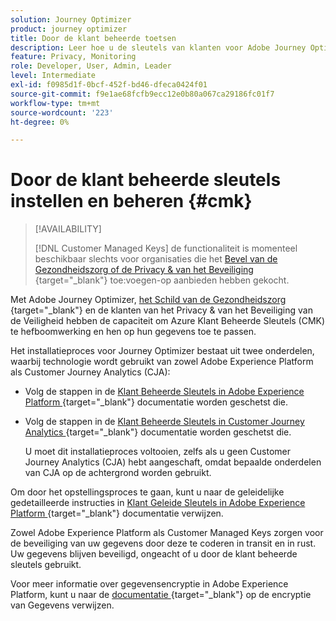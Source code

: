 ```yaml
---
solution: Journey Optimizer
product: journey optimizer
title: Door de klant beheerde toetsen
description: Leer hoe u de sleutels van klanten voor Adobe Journey Optimizer kunt instellen en beheren.
feature: Privacy, Monitoring
role: Developer, User, Admin, Leader
level: Intermediate
exl-id: f0985d1f-0bcf-452f-bd46-dfeca0424f01
source-git-commit: f9e1ae68fcfb9ecc12e0b80a067ca29186fc01f7
workflow-type: tm+mt
source-wordcount: '223'
ht-degree: 0%

---
```


# Door de klant beheerde sleutels instellen en beheren {#cmk}

>[!AVAILABILITY]
>
>[!DNL Customer Managed Keys] de functionaliteit is momenteel beschikbaar slechts voor organisaties die het [ Bevel van de Gezondheidszorg of de Privacy &amp; van het Beveiliging ](https://experienceleague.adobe.com/docs/events/customer-data-management-voices-recordings/governance/healthcare-shield.html){target="_blank"} toe:voegen-op aanbieden hebben gekocht.

Met Adobe Journey Optimizer, [ het Schild van de Gezondheidszorg ](https://www.adobe.com/trust/compliance/hipaa-ready.html){target="_blank"} en de klanten van het Privacy &amp; van het Beveiliging van de Veiligheid hebben de capaciteit om Azure Klant Beheerde Sleutels (CMK) te hefboomwerking en hen op hun gegevens toe te passen.

Het installatieproces voor Journey Optimizer bestaat uit twee onderdelen, waarbij technologie wordt gebruikt van zowel Adobe Experience Platform als Customer Journey Analytics (CJA):

* Volg de stappen in de [ Klant Beheerde Sleutels in Adobe Experience Platform ](https://experienceleague.adobe.com/docs/experience-platform/landing/governance-privacy-security/customer-managed-keys.html){target="_blank"} documentatie worden geschetst die.
* Volg de stappen in de [ Klant Beheerde Sleutels in Customer Journey Analytics ](https://experienceleague.adobe.com/docs/analytics-platform/using/cja-privacy/cmk.html){target="_blank"} documentatie worden geschetst die.

  U moet dit installatieproces voltooien, zelfs als u geen Customer Journey Analytics (CJA) hebt aangeschaft, omdat bepaalde onderdelen van CJA op de achtergrond worden gebruikt.

Om door het opstellingsproces te gaan, kunt u naar de geleidelijke gedetailleerde instructies in [ Klant Geleide Sleutels in Adobe Experience Platform ](https://experienceleague.adobe.com/docs/experience-platform/landing/governance-privacy-security/encryption.html){target="_blank"} documentatie verwijzen.

Zowel Adobe Experience Platform als Customer Managed Keys zorgen voor de beveiliging van uw gegevens door deze te coderen in transit en in rust. Uw gegevens blijven beveiligd, ongeacht of u door de klant beheerde sleutels gebruikt.

Voor meer informatie over gegevensencryptie in Adobe Experience Platform, kunt u naar de [ documentatie ](https://experienceleague.adobe.com/docs/experience-platform/landing/governance-privacy-security/encryption.html){target="_blank"} op de encryptie van Gegevens verwijzen.
